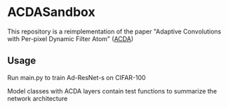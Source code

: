 # ACDASandbox
This repository is a reimplementation of the paper "Adaptive Convolutions with Per-pixel Dynamic Filter Atom" ([ACDA](https://arxiv.org/pdf/2108.07895.pdf))

## Usage
Run main.py to train Ad-ResNet-s on CIFAR-100

Model classes with ACDA layers contain test functions to summarize the network architecture
